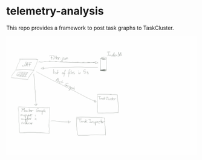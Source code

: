 telemetry-analysis
==================
This repo provides a framework to post task graphs to TaskCluster.

![Alt text](https://raw.githubusercontent.com/raluca-elena/telemetry-analysis/master/resDoc/img.jpg)
